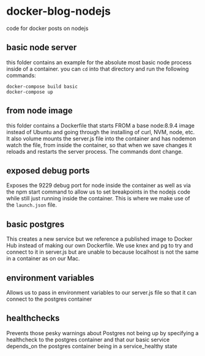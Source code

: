 # docker-blog-nodejs
code for docker posts on nodejs

## basic node server
this folder contains an example for the absolute most basic node process
inside of a container. you can `cd` into that directory and run the following
commands:
```
docker-compose build basic
docker-compose up
```

## from node image
this folder contains a Dockerfile that starts FROM a base node:8.9.4 image instead
of Ubuntu and going through the installing of curl, NVM, node, etc. It also volume
mounts the server.js file into the container and has nodemon watch the file, from inside the container, so that when we save changes it reloads and restarts the server process. The commands dont change.

## exposed debug ports
Exposes the 9229 debug port for node inside the container as well as via the npm start command to allow us to set breakpoints in the nodejs code while still just running inside the container. This is where we make use of the `launch.json` file.

## basic postgres
This creates a new service but we reference a published image to Docker Hub instead of making our own Dockerfile. We use knex and pg to try and connect to it in server.js but are unable to because localhost is not the same in a container as on our Mac.

## environment variables
Allows us to pass in environment variables to our server.js file so that it can connect to the postgres container

## healthchecks
Prevents those pesky warnings about Postgres not being up by specifying a healthcheck to the postgres container and that our basic service depends_on the postgres container being in a service_healthy state